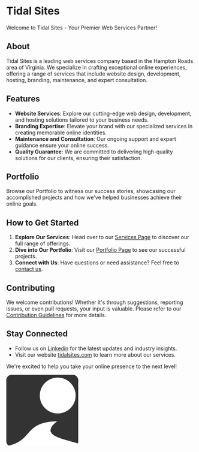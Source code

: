# Tidal Sites

Welcome to Tidal Sites - Your Premier Web Services Partner!

## About

Tidal Sites is a leading web services company based in the Hampton Roads area of Virginia. We specialize in crafting exceptional online experiences, offering a range of services that include website design, development, hosting, branding, maintenance, and expert consultation.

## Features

- **Website Services**: Explore our cutting-edge web design, development, and hosting solutions tailored to your business needs.
- **Branding Expertise**: Elevate your brand with our specialized services in creating memorable online identities.
- **Maintenance and Consultation**: Our ongoing support and expert guidance ensure your online success.
- **Quality Guarantee**: We are committed to delivering high-quality solutions for our clients, ensuring their satisfaction.

## Portfolio

Browse our Portfolio to witness our success stories, showcasing our accomplished projects and how we've helped businesses achieve their online goals.

## How to Get Started

1. **Explore Our Services**: Head over to our [Services Page](https://www.tidalsites.com/services) to discover our full range of offerings.
2. **Dive into Our Portfolio**: Visit our [Portfolio Page](https://www.tidalsites.com/portfolio) to see our successful projects.
3. **Connect with Us**: Have questions or need assistance? Feel free to [contact us](link_to_contact_page).

## Contributing

We welcome contributions! Whether it's through suggestions, reporting issues, or even pull requests, your input is valuable. Please refer to our [Contribution Guidelines](CONTRIBUTING.md) for more details.

## Stay Connected

- Follow us on [Linkedin](https://www.linkedin.com/company/tidalsites) for the latest updates and industry insights.
- Visit our website [tidalsites.com](https://www.tidalsites.com/) to learn more about our services.

We're excited to help you take your online presence to the next level!

![Tidal Sites Logo](/public/logo192.png)
